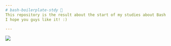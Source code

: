 ```yaml
---
# bash-boilerplate-stdy 🐧
This repository is the result about the start of my studies about Bash & "Boilerplate" and it's elements. <br>
I hope you guys like it! :)

---
```

<img src = https://img.shields.io/badge/Made%20with-Bash-1f425f.svg>
